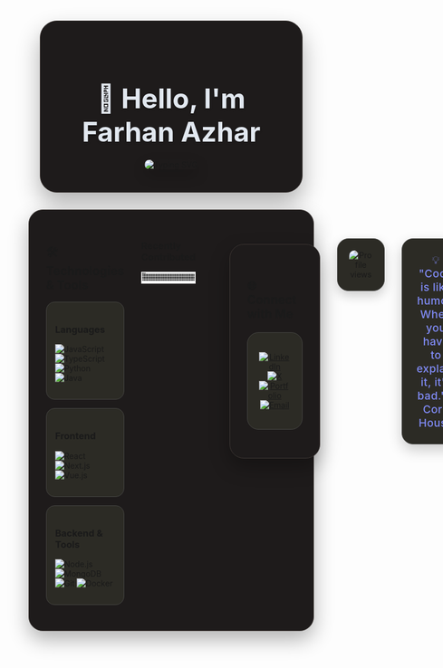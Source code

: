 <div align="center">
  
<!-- Custom Dark Header -->
<div style="background: #1e1b1b; padding: 40px; border-radius: 30px; margin: 20px; box-shadow: 0 20px 40px rgba(0,0,0,0.3); border: 1px solid #3c3633;">
  
<h1 style="color: #e2e8f0; font-size: 3rem; margin-bottom: 20px; text-shadow: 0 2px 4px rgba(0,0,0,0.3);">
  👋 Hello, I'm Farhan Azhar
</h1>

<img src="https://readme-typing-svg.demolab.com?font=Plus+Jakarta+Sans&weight=500&size=24&duration=4000&pause=1000&color=818cf8&center=true&vCenter=true&random=false&width=600&lines=Developer;Content+Creator;Video+Specialist;Branding+%26+Marketing" alt="Typing SVG" style="border-radius: 15px; box-shadow: 0 10px 25px rgba(0,0,0,0.2);" />

</div>

</div>


<div style="background: #1e1b1b; padding: 30px; border-radius: 25px; margin: 30px 0; box-shadow: 0 15px 35px rgba(0,0,0,0.3); border: 1px solid #3c3633;">

<div style="display: flex; gap: 30px; align-items: flex-start;">

<!-- Technologies & Tools Section -->
<div style="flex: 1;">

## 🛠️ Technologies & Tools

<div style="background: #2c2b25; padding: 15px; border-radius: 15px; margin: 15px 0; border: 1px solid #444441;">

### Languages
![JavaScript](https://img.shields.io/badge/JavaScript-F7DF1E?style=flat&logo=javascript&logoColor=black&labelColor=2c2b25&color=818cf8)
![TypeScript](https://img.shields.io/badge/TypeScript-3178C6?style=flat&logo=typescript&logoColor=white&labelColor=2c2b25&color=818cf8)
![Python](https://img.shields.io/badge/Python-3776AB?style=flat&logo=python&logoColor=white&labelColor=2c2b25&color=818cf8)
![Java](https://img.shields.io/badge/Java-ED8B00?style=flat&logo=java&logoColor=white&labelColor=2c2b25&color=818cf8)

</div>

<div style="background: #2c2b25; padding: 15px; border-radius: 15px; margin: 15px 0; border: 1px solid #444441;">

### Frontend
![React](https://img.shields.io/badge/React-61DAFB?style=flat&logo=react&logoColor=black&labelColor=2c2b25&color=818cf8)
![Next.js](https://img.shields.io/badge/Next.js-000000?style=flat&logo=nextdotjs&logoColor=white&labelColor=2c2b25&color=818cf8)
![Vue.js](https://img.shields.io/badge/Vue.js-4FC08D?style=flat&logo=vuedotjs&logoColor=white&labelColor=2c2b25&color=818cf8)

</div>

<div style="background: #2c2b25; padding: 15px; border-radius: 15px; margin: 15px 0; border: 1px solid #444441;">

### Backend & Tools
![Node.js](https://img.shields.io/badge/Node.js-339933?style=flat&logo=node.js&logoColor=white&labelColor=2c2b25&color=818cf8)
![MongoDB](https://img.shields.io/badge/MongoDB-47A248?style=flat&logo=mongodb&logoColor=white&labelColor=2c2b25&color=818cf8)
![Git](https://img.shields.io/badge/Git-F05032?style=flat&logo=git&logoColor=white&labelColor=2c2b25&color=818cf8)
![Docker](https://img.shields.io/badge/Docker-2496ED?style=flat&logo=docker&logoColor=white&labelColor=2c2b25&color=818cf8)

</div>

</div>

<!-- GitHub Statistics Section -->
<div style="flex: 1;">


### Recently Contributed

<div align="center">
  
![Snake eating my contributions](https://raw.githubusercontent.com/farhanoic/farhanoic/output/github-contribution-grid-snake-dark.svg)

</div>

</div>

---

<div style="background: #1e1b1b; padding: 30px; border-radius: 25px; margin: 30px 0; box-shadow: 0 15px 35px rgba(0,0,0,0.3); border: 1px solid #3c3633;">

## 🌐 Connect with Me

<div align="center">
  
<div style="background: #2c2b25; padding: 20px; border-radius: 20px; margin: 20px 0; border: 1px solid #444441;">
  
[![LinkedIn](https://img.shields.io/badge/LinkedIn-0A66C2?style=flat&logo=linkedin&logoColor=white&labelColor=2c2b25&color=818cf8)](https://www.linkedin.com/in/farhanoic/)
[![X](https://img.shields.io/badge/X-000000?style=flat&logo=x&logoColor=white&labelColor=2c2b25&color=818cf8)](https://x.com/farhanoic?s=21)
[![Portfolio](https://img.shields.io/badge/Portfolio-FF5722?style=flat&logo=google-chrome&logoColor=white&labelColor=2c2b25&color=818cf8)](https://your-portfolio.com)
[![Email](https://img.shields.io/badge/Email-EA4335?style=flat&logo=gmail&logoColor=white&labelColor=2c2b25&color=818cf8)](mailto:farhanazhar.tlp@gmail.com)

</div>

</div>

</div>

<div align="center">
  <div style="background: #2c2b25; padding: 20px; border-radius: 20px; margin: 20px 0; border: 1px solid #444441; box-shadow: 0 8px 20px rgba(0,0,0,0.2);">
    <img src="https://komarev.com/ghpvc/?username=farhanoic&color=818cf8&style=flat&label=Profile+Views" alt="Profile views" style="border-radius: 10px;" />
  </div>
</div>

<div align="center">
  <div style="background: #2c2b25; padding: 25px; border-radius: 20px; margin: 20px 0; border: 1px solid #444441; box-shadow: 0 10px 25px rgba(0,0,0,0.2);">
    <h3 style="color: #818cf8; margin: 0; font-size: 1.2rem; font-weight: 500; letter-spacing: 0.5px;">💡 "Code is like humor. When you have to explain it, it's bad." - Cory House</h3>
  </div>
</div>
